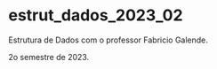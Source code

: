 # estrut_dados_2023_02
Estrutura de Dados com o professor Fabricio Galende.
  
  2o semestre de 2023.
